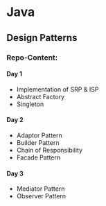 # Java

## Design Patterns

### Repo-Content:
#### Day 1
- Implementation of SRP & ISP
- Abstract Factory
- Singleton

#### Day 2

- Adaptor Pattern
- Builder Pattern
- Chain of Responsibility
- Facade Pattern

#### Day 3

- Mediator Pattern
- Observer Pattern







